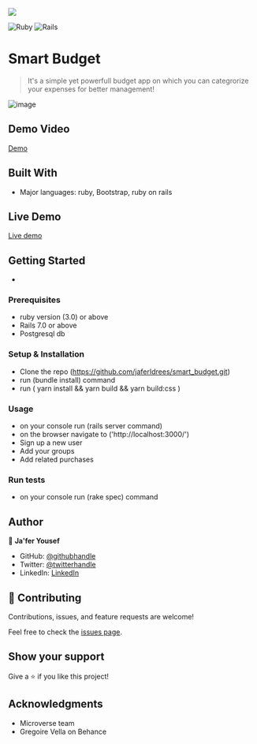 ![](https://img.shields.io/badge/Microverse-blueviolet)

![Ruby](https://img.shields.io/badge/ruby-%23CC342D.svg?style=for-the-badge&logo=ruby&logoColor=white) ![Rails](https://img.shields.io/badge/rails-%23CC0000.svg?style=for-the-badge&logo=ruby-on-rails&logoColor=white)

# Smart Budget

> It's a simple yet powerfull budget app on which you can categrorize your expenses for better management!

![image](https://user-images.githubusercontent.com/58269142/202866448-2fbb92a7-6c96-4a13-b8f8-29a89f06747c.png)

## Demo Video

[Demo](https://www.loom.com/share/137077cc834b42c284bdcebcb6a98caa)


## Built With

- Major languages: ruby, Bootstrap, ruby on rails


## Live Demo 

[Live demo](https://jafer-smart-budget.onrender.com/)


## Getting Started

-

### Prerequisites
- ruby version (3.0) or above
- Rails 7.0 or above
- Postgresql db

### Setup & Installation
- Clone the repo (https://github.com/jaferIdrees/smart_budget.git)
- run (bundle install) command
- run ( yarn install && yarn build && yarn build:css )
### Usage
- on your console run (rails server command)
- on the browser navigate to ('http://localhost:3000/')
- Sign up a new user
- Add your groups
- Add related purchases


### Run tests
- on your console run (rake spec) command

## Author

👤 **Ja'fer Yousef**

- GitHub: [@githubhandle](https://github.com/jaferIdrees)
- Twitter: [@twitterhandle](https://twitter.com/jafel_l)
- LinkedIn: [LinkedIn](https://linkedin.com/in/jaferll)


## 🤝 Contributing

Contributions, issues, and feature requests are welcome!

Feel free to check the [issues page](https://github.com/jaferIdrees/smart_budget/issues).

## Show your support

Give a ⭐️ if you like this project!

## Acknowledgments

- Microverse team
- Gregoire Vella on Behance


